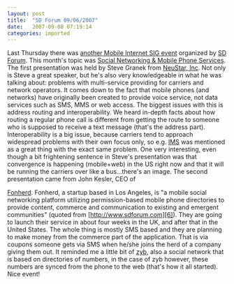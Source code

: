 ```yaml
---
layout: post
title:  "SD Forum 09/06/2007"
date:   2007-09-08 07:19:14
categories: imported
---
```

Last Thursday there was [another Mobile Internet SIG event][1] organized by [SD Forum][2]. This month's topic was <span class="appTitle1"><a href="http://www.sdforum.com/index.cfm?fuseaction=Calendar.eventDetail&eventID=12919">Social Networking & Mobile Phone Services</a>. </span> The first presentation was held by Steve Granek from [NeuStar, Inc][3]. Not only is Steve a great speaker, but he's also very knowledgeable in what he was talking about: problems with multi-service providing for carriers and network operators. It comes down to the fact that mobile phones (and networks) have originally been created to provide voice service, not data services such as SMS, MMS or web access. The biggest issues with this is address routing and interoperability. We heard in-depth facts about how routing a regular phone call is different from getting the route to someone who is supposed to receive a text message (that's the address part). Interoperability is a big issue, because carriers tend to approach widespread problems with their own focus only, so e.g. [IMS][4] was mentioned as a great thing with the exact same problem. <!--more-->One very interesting, even though a bit frightening sentence in Steve's presentation was that convergence is happening (mobile+web) in the US right now and that it will be running the carriers over like a bus...there's an image. The second presentation came from John Kesler, CEO of 

[Fonherd][5]. <span class="appOutput">Fonherd, a startup based in Los Angeles, is "a mobile social networking platform utilizing permission-based mobile phone directories to provide content, commerce and communication to existing and emergent communities" (quoted from </span>[http://www.sdforum.com][6])<span class="appOutput">. They are going to launch their service in about four weeks in the UK, and after that in the United States. The whole thing is mostly SMS based and they are planning to make money from the commerce part of the application. That is via coupons someone gets via SMS when he/she joins the herd of a company giving them out. It reminded me a little bit of <a href="http://www.zyb.com">zyb</a>, also a social network that is based on directories of numbers, in the case of zyb however, these numbers are synced from the phone to the web (that's how it all started).</span> Nice event!

[1]: http://www.pavingways.com/mobile-internet-sig-mobile-user-experience_117.html
[2]: http://www.sdforum.com
[3]: http://www.neustar.biz/
[4]: http://en.wikipedia.org/wiki/IP_Multimedia_Subsystem
[5]: http://fonherd.com
[6]: http://www.sdforum.com/index.cfm?fuseaction=Calendar.eventDetail&eventID=12919